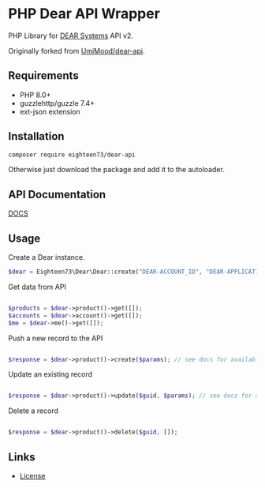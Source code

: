 # PHP Dear API Wrapper
PHP Library for [DEAR Systems](https://dearinventory.docs.apiary.io) API v2.

Originally forked from [UmiMood/dear-api](https://github.com/UmiMood/dear-api).

## Requirements

* PHP 8.0+
* guzzlehttp/guzzle 7.4+
* ext-json extension

## Installation

```bash
composer require eighteen73/dear-api
```

Otherwise just download the package and add it to the autoloader.

## API Documentation
[DOCS](https://dearinventory.docs.apiary.io)

## Usage


Create a Dear instance.
```php
$dear = Eighteen73\Dear\Dear::create("DEAR-ACCOUNT_ID", "DEAR-APPLICATION-KEY");
```

Get data from API
```php

$products = $dear->product()->get([]);
$accounts = $dear->account()->get([]);
$me = $dear->me()->get([]);

```

Push a new record to the API
```php

$response = $dear->product()->create($params); // see docs for available parameters

```

Update an existing record
```php

$response = $dear->product()->update($guid, $params); // see docs for available parameters

```

Delete a record
```php

$response = $dear->product()->delete($guid, []);

```

## Links ##
* [License](./LICENSE)

